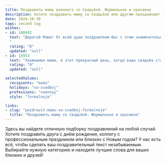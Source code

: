```yaml
---
title: Поздравить маму военного со Свадьбой. Формальное и красивое
description: Хотите поздравить маму со Свадьбой или другим праздником? Наш ИИ создаст незабываемое поздравление, а вы обязательно выделитесь среди других.  
date: 2024-10-30
tags: second tag
wishes:
- id: 108442
  text: "Дорогой Мама! От всей души поздравляем Вас с этим знаменательным событием – Вашей свадьбой! Желаем Вам и Вашему супругу долгих лет счастливой семейной жизни, крепкого здоровья, взаимопонимания, благополучия и неиссякаемой любви. Пусть Ваш семейный очаг всегда будет наполнен теплом, уютом и радостью. Желаем Вам, чтобы  каждый день вашей совместной жизни был полон ярких моментов и незабываемых впечатлений! Счастья Вам, здоровья и благополучия!  С уважением и наилучшими пожеланиями.
  "
  rating: "0"
  updated: "null"
- id: 15953
  text: "Уважаемая мама, в этот прекрасный день, когда ваша свадьба становится символом не только любви, но и преданности, я хочу выразить самые искренние поздравления. Вы, как военный, всегда были примером стойкости и мужества, и сегодня ваш союз становится еще одним подтверждением вашей непоколебимой веры в будущее. Пусть ваш брак будет таким же крепким и надежным, как и ваши профессиональные обязательства. Счастья, здоровья и благополучия желаю вам обоим. С глубоким уважением и любовью."
  rating: "0"
  updated: "null"

selectedValues:
  recipients: "mamu"
  holidays: "so-svadboj"
  professions: "voennyy"
  style: "formalnoje"

links:
- slug: "pozdravit-mamu-so-svadboj-formalnoje"
  title: "Поздравить маму со Свадьбой. Формальное и красивое"
---
```


Здесь вы найдете отличную подборку поздравлений на любой случай.
Хотите поздравить друга с днём рождения, коллегу с профессиональным праздником или близких с Новым годом? У нас есть всё, чтобы сделать ваш поздравительный текст незабываемым. Выбирайте нужную категорию и находите лучшие слова для ваших близких и друзей!
